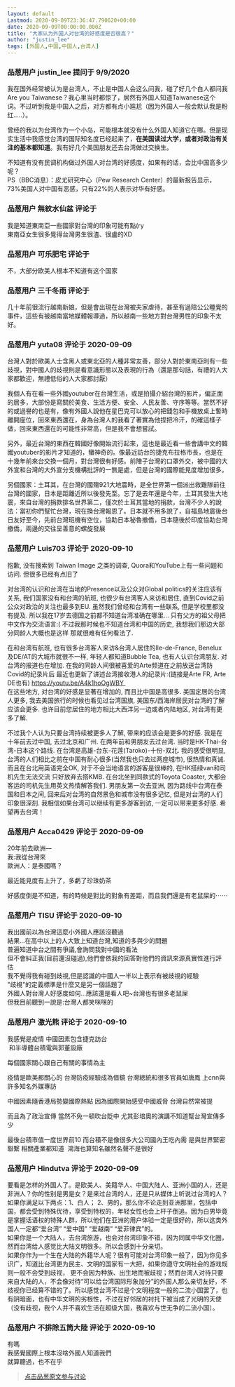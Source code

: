 ```yaml
---
layout: default
Lastmod: 2020-09-09T23:36:47.790620+00:00
date: 2020-09-09T00:00:00.000Z
title: "大家认为外国人对台湾的好感度是否很高？"
author: "justin_lee"
tags: [外国人,中国,中国人,台湾人]
---
```



### 品葱用户 **justin_lee** 提问于 9/9/2020
    
我在国外经常被认为是台湾人，不止是中国人会这么问我，碰了好几个白人都问我Are you Taiwanese？我心里当时都惊了，居然有外国人知道Taiwanese这个词。不过听到我是中国人之后，对方都有点小尴尬（因为外国人一般会默认我是粉红.....）。  
  
曾经的我以为台湾作为一个小岛，可能根本就没有什么外国人知道它在哪。但是现实生活中我感觉台湾的国际知名度已经起来了，**在美国读过大学，或者对政治有关注的基本都知道**。我有好几个美国朋友还去台湾做过交换生。  
  
不知道有没有民调机构做过外国人对台湾的好感度，如果有的话，会比中国高多少呢？  
PS（BBC消息）：皮尤研究中心（Pew Research Center）的最新报告显示，73%美国人对中国有恶感，只有22%的人表示对华有好感。
    
                

### 品葱用户 **無紋水仙盆** 评论于 
        
我是知道東南亞一些國家對台灣的印象可能有點(ry  
東南亞女生很多覺得台灣男生很渣、很盧的XD
        
                

### 品葱用户 **可乐肥宅** 评论于 
        
不，大部分欧美人根本不知道有这个国家
        
                

### 品葱用户 **三千冬雨** 评论于 
        
几十年前很流行越南新娘，但是會出現在台灣被夫家虐待，甚至有過陪公公睡覺的事件，這些有被越南當地媒體報導過，所以越南一些地方對台灣男性的印象不太好。
        
                

### 品葱用户 **yuta08** 评论于 2020-09-09
        
台灣人對於歐美人士含黑人或東北亞的人種非常友善，部分人對於東南亞則有一些歧視，對中國人的歧視則是看意識形態以及表現的行為（還是那句話，有禮的人大家都歡迎，無禮低俗的人大家都討厭）  
  
我個人有在看一些外國youtuber在台灣生活，或是拍攝介紹台灣的影片，偏正面的居多，大部份是寫關於美食、生活方便、安全、人民友善、守序等等。當然不好的或過譽的也是有，像有外國人說他在星巴克可以放心的把錢包和手機放桌上暫時離開座位，回來東西還在，身為台灣人的我看了著實為他捏把冷汗，的確這樣子做，回來東西還在的可能性非常高，但是我不會想嘗試。  
  
另外，最近台灣的東西在韓國好像開始流行起來，這也是最近看一些會講中文的韓國youtuber的影片才知道的，蠻神奇的。像最近訪台的捷克布拉格市長，也是在十幾年前來台交換一個月，對台灣很有好感。前陣子台灣的口罩外交，被中國的大外宣和台灣的大外宣分支機構批評的一無是處，但是台灣的國際能見度增加很多。  
  
另個國家：土耳其，在台灣的國殤921大地震時，是全世界第一個派出救難隊前往台灣的國家，日本是距離近所以後發先至。忘了是去年還是今年，土耳其發生大地震，來自台灣的捐款排名世界第二，僅次於土耳其當地的捐款，台灣不少人的說法：當初你們幫忙台灣，現在換台灣報恩了。日本就不用多說了，自福島地震後台日友好至今，先前台灣班機有空位，協助日本秘魯撤僑，日本隨後於印度協助台灣撤僑，兩邊的交往呈善意的螺旋發展
        
                

### 品葱用户 **Luis703** 评论于 2020-09-10
        
抱歉, 没有搜索到 Taiwan Image 之类的调查, Quora和YouTube上有一些问题和访问. 但很多已经有点旧了  
  
对台湾的认识和台湾在当地的Presence以及公众对Global politics的关注应该有关系, 我们国家没有和台湾的航班, 也很少有台湾客人来访和居住, 直到Covid之前公众对政治的关注也最多到EU. 虽然我们曾经和台湾有一些联系, 但是学校里都没有提及. 所以我在17岁去德国之前都不知道台湾准确在哪里... 只有父方的祖父母把中文作为交流语言:( 不过我那时候也不知道台湾和中国的历史, 我想我们那边大部分同龄人大概也是这样 那就很难有任何看法了.   
  
在和台湾有航班, 也有很多台湾客人来访&台湾人居住的Ile-de-France, Benelux及DE/AT的大城市就很不一样, 年轻人都知道Bubble Tea, 也有人认识台湾朋友. 对台湾的报道也在增加. 在我的同龄人间很被喜爱的Arte频道在之前放送台湾防Covid的纪录片后 最近也更新了讲述台湾接收港人的纪录片:(链接是Arte FR, Arte DE也有) https://youtu.be/A4k1hoOgWBY      
在这些地方, 对台湾的好感是显著在增加的, 而且比中国是高很多. 美国定居的台湾人更多, 我去美国旅行的时候也看见过台湾国旗, 美国东/西海岸居民对台湾的了解应该会更多. 也许目前您居住的地方相比大西洋另一边或者内陆地区, 对台湾有更多了解.   
  
不过我个人认为只要台湾持续被更多人了解, 带来的应该会是更多的好感. 我是在十年前去过中国, 去过北京和广州. 在两年前和男朋友去过台湾. 当时是HK-Thai-台湾-日本这个路线. 在台湾是高雄-台东-花莲(Taroko)-十份-双北. 我的感受很明显, 台湾的人们相比之前在中国有耐心很多(当然我也只去过两座城市), 很热情和真诚. 而且在台北用英语完全OK, 对于不会当地语言的游客是很棒的, 在HK搭绿van和司机先生无法交流 只好放弃去搭KMB. 在台北坐到同款式的Toyota Coaster, 大都会客运的司机先生用英文热情解答我们. 男朋友第一次去亚洲, 因为路线中台湾在泰国和日本之间, 回来后对台湾的自然景色和城市没有很多记忆, 但是对台湾的人们印象很深刻. 我相信如果台湾可以继续有更多游客到访, 一定可以带来更多好感. 希望再去台湾！
        
                

### 品葱用户 **Acca0429** 评论于 2020-09-09
        
20年前去歐洲—  
我:我從台灣來  
歐洲人：是泰國嗎？  
  
最近能見度有上升了，多虧了珍珠奶茶  
  
好感度倒是不知道，有的時候是對比的對象有差距，而且我們還是有老鼠屎的⋯⋯
        
                

### 品葱用户 **TISU** 评论于 2020-09-10
        
我出國前以為台灣這麼小外國人應該沒聽過  
結果...在高中以上的人大致上知道台灣,知道的多與少的問題  
普遍知道中台之間有爭議,會詢問我對中國的看法  
但不會糾正我(目前還沒碰過),他們會依我的回答對他們的資訊來源真實性進行評估  
我不覺得我有碰到歧視,但是認識的中國人一半以上表示有被歧視的經驗  
"歧視"的定義標準是什麼又是另一個話題了  
外國人對台灣人好感度如何...應該還是看人吧~台灣也有很多老鼠屎  
但我目前聽到一說是:台灣人都笑咪咪的
        
                

### 品葱用户 **激光熊** 评论于 2020-09-10
        
我感覺是疫情 中國因素包含捷克訪台  
 和半導體台積電與郭董設廠  
  
每個國家關心跟自己有關的事情為主  
  
疫情是歐美都關心的 台灣防疫經驗成為借鏡 台灣總統和很多官員如唐鳳 上cnn與許多知名外媒專訪  
  
中國因素隨香港局勢變國際熱點 因為國際開始感受中國威脅 台灣自然常被提  
  
而且為了政治宣傳 當然不免一頓吹台貶中 尤其彭培奧的演講不知道幫台灣宣傳多少  
  
最後台積市值一度世界前10 而台積不是像很多大公司國內王吃內需 是與世界緊密聯繫 相關產業都知道  鴻海也算知名雖然名聲不是很好
        
                

### 品葱用户 **Hindutva** 评论于 2020-09-09
        
要看是怎样的外国人了。是欧美人、美籍华人、中国大陆人、亚洲小国的人，还是非洲人？你的性别是男是女？是来过台湾的人，还是只从媒体上听说过台湾的人？  
如果你满足以下两点：1、白人； 2、男的，那么你不论走到亚洲那里，包括中国，都会受到特殊优待，享受到特权的，年轻女性也会上杆子倒追。因为白男毕竟是掌握话语权的特殊人群，所以他们在亚洲的用户体验一定是很好的，所以这类外国人一定都“爱台湾” “爱中国” “爱越南” “爱菲律宾”的。  
如果你是一个大陆人，去台湾旅游，也会对台湾印象不错，因为同属中华文化圈，然而台湾给人感觉比大陆文明很多。所以会感到十分亲切。  
如果你作为一个生在大陆的外籍华人呢？很有可能对台湾印象一般了，因为你见多识广，知道比台湾更为民主、文明的国家有一大把，如果你遵守文明社会的游戏规则一般不会受到歧视， 更不会因为种族、出生地而被歧视；然而台湾人对待只要来自大陆的人，不会像对待“可以给台湾国际形象加分”的外国人那么亲切友好，不歧视你已经算不错的了。所以感觉台湾不过是个文明程度一般的二流小国罢了，也有阴暗面，也有中华文明的劣根性，不过在好邻居的衬托下被当成了光明的天使（没有歧视，我个人并不喜欢生活在超级大国，我喜欢与世无争的二流小国）。
        
                

### 品葱用户 **不排除五筒大陸** 评论于 2020-09-10
        
有嗎  
我感覺國際上根本沒啥外國人知道我們  
就算聽過，也不在乎
        
                





> [点击品葱原文参与讨论](https://pincong.rocks/question/30769)

